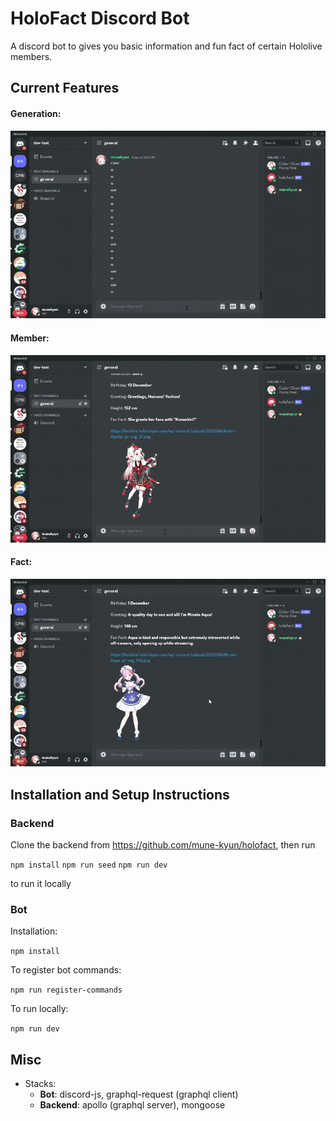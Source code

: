 # HoloFact Discord Bot

A discord bot to gives you basic information and fun fact of certain Hololive members.

## Current Features

#### Generation:

![image info](./showcase/generation.gif)

#### Member:

![image info](./showcase/vtuber.gif)

#### Fact:

![image info](./showcase/fact.gif)

## Installation and Setup Instructions

### Backend

Clone the backend from https://github.com/mune-kyun/holofact, then run

`npm install`
`npm run seed`
`npm run dev`

to run it locally

### Bot

Installation:

`npm install`

To register bot commands:

`npm run register-commands`

To run locally:

`npm run dev`

## Misc

- Stacks:
  - **Bot**: discord-js, graphql-request (graphql client)
  - **Backend**: apollo (graphql server), mongoose
